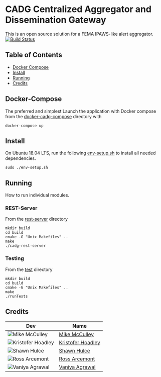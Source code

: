 # CADG Centralized Aggregator and Dissemination Gateway

This is an open source solution for a FEMA IPAWS-like alert aggregator. [![Build Status](https://api.travis-ci.org/OS-WASABI/CADG.svg?branch=dev)](https://travis-ci.org/OS-WASABI/CADG)

## Table of Contents
* [Docker Compose](#docker-compose)
* [Install](#install)
* [Running](#running)
* [Credits](#credits)

## Docker-Compose
The preferred and simplest 
Launch the application with Docker compose from the [docker-cadg-compose](docker-cadg-compose) directory with
```
docker-compose up
```

## Install
On Ubuntu 18.04 LTS, run the following [env-setup.sh](docker-test-env/env-setup.sh) to install all needed dependencies.
```
sudo ./env-setup.sh
```
## Running
How to run individual modules.
### REST-Server
From the [rest-server](rest-server) directory
```
mkdir build
cd build
cmake -G "Unix Makefiles" ..
make
./cadg-rest-server
```
### Testing
From the [test](test) directory
```
mkdir build
cd build
cmake -G "Unix Makefiles" ..
make
./runTests
```

## Credits
Dev | Name
-------|------
![Mike McCulley](https://avatars2.githubusercontent.com/u/37458102?s=64&v=4) | [Mike McCulley](https://github.com/ASUMike)
![Kristofer Hoadley](https://avatars2.githubusercontent.com/u/22945482?s=64&v=4) | [Kristofer Hoadley](https://github.com/kchoadley)
![Shawn Hulce](https://avatars3.githubusercontent.com/u/26700431?s=64&v=4) | [Shawn Hulce](https://github.com/SHulce)
![Ross Arcemont](https://avatars0.githubusercontent.com/u/23668393?s=64&v=4) | [Ross Arcemont](https://github.com/SilverStar07)
![Vaniya Agrawal](https://avatars0.githubusercontent.com/u/23622647?s=64&v=4) | [Vaniya Agrawal](https://github.com/vsagrawal0)